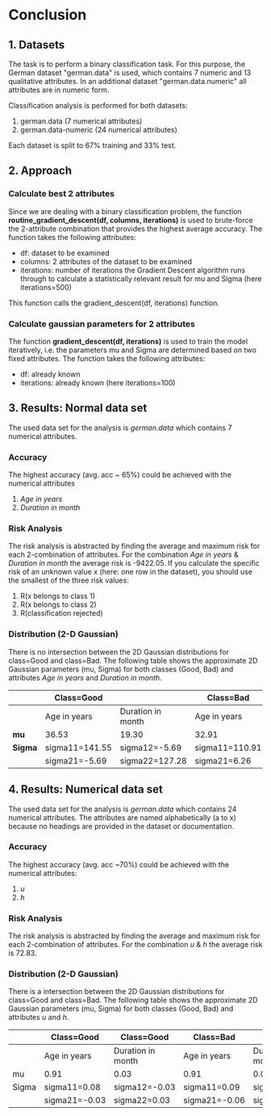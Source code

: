 # Conclusion

## 1. Datasets
The task is to perform a binary classification task. For this purpose, the German dataset "german.data" is used, which contains 7 numeric and 13 qualitative attributes. In an additional dataset "german.data.numeric" all attributes are in numeric form. 

Classification analysis is performed for both datasets:
1. german.data (7 numerical attributes)
2. german.data-numeric (24 numerical attributes)

Each dataset is split to 67% training and 33% test.


## 2. Approach
### Calculate best 2 attributes
Since we are dealing with a binary classification problem, the function **routine_gradient_descent(df, columns, iterations)** is used to brute-force the 2-attribute combination that provides the highest average accuracy.
The function takes the following attributes:
- df: dataset to be examined
- columns: 2 attributes of the dataset to be examined
- iterations: number of iterations the Gradient Descent algorithm runs through to calculate a statistically relevant result for mu and Sigma (here iterations=500)

This function calls the gradient_descent(df, iterations) function.


### Calculate gaussian parameters for 2 attributes
The function **gradient_descent(df, iterations)** is used to train the model iteratively, i.e. the parameters mu and Sigma are determined based on two fixed attributes.
The function takes the following attributes:
- df: already known
- iterations: already known (here iterations=100)


## 3. Results: Normal data set
The used data set for the analysis is *german.data* which contains 7 numerical attributes.

### Accuracy
The highest accuracy (avg. acc ~ 65%) could be achieved with the numerical attributes
1. *Age in years*
2. *Duration in month*

### Risk Analysis
The risk analysis is abstracted by finding the average and maximum risk for each 2-combination of attributes.
For the combination *Age in years* & *Duration in month* the average risk is -9422.05. 
If you calculate the specific risk of an unknown value x (here: one row in the dataset), you should use the smallest of the three risk values: 
1. R(x belongs to class 1)
1. R(x belongs to class 2)
1. R(classification rejected)

### Distribution (2-D Gaussian)
There is no intersection between the 2D Gaussian distributions for class=Good and class=Bad.
The following table shows the approximate 2D Gaussian parameters (mu, Sigma) for both classes (Good, Bad) and attributes *Age in years* and *Duration in month*.

|              | Class=Good        |                   | Class=Bad         |                   |
|--------------|-------------------|-------------------|-------------------|-------------------|
|              | Age in years      | Duration in month | Age in years      | Duration in month |
| **mu**    | 36.53             | 19.30             | 32.91             | 24.69             |
| **Sigma** | sigma11=141.55 | sigma12=-5.69  | sigma11=110.91 | sigma12=6.26   |
|              | sigma21=-5.69  | sigma22=127.28 | sigma21=6.26   | sigma22=181.14 |


## 4. Results: Numerical data set
The used data set for the analysis is *german.data* which contains 24 numerical attributes. The attributes are named alphabetically (a to x) because no headings are provided in the dataset or documentation.

### Accuracy
The highest accuracy (avg. acc ~70%) could be achieved with the numerical attributes:
1. *u*
2. *h*

### Risk Analysis
The risk analysis is abstracted by finding the average and maximum risk for each 2-combination of attributes.
For the combination *u* & *h* the average risk is 72.83. 

### Distribution (2-D Gaussian)
There is a intersection between the 2D Gaussian distributions for class=Good and class=Bad.
The following table shows the approximate 2D Gaussian parameters (mu, Sigma) for both classes (Good, Bad) and attributes *u* and *h*.

|          | Class=Good       | Class=Good        | Class=Bad        | Class=Bad         |
|----------|------------------|-------------------|------------------|-------------------|
|          | Age in years     | Duration in month | Age in years     | Duration in month |
| mu    | 0.91             | 0.03              | 0.91             | 0.06              |
| Sigma | sigma11=0.08  | sigma12=-0.03  | sigma11=0.09  | sigma12=-0.06  |
|          | sigma21=-0.03 | sigma22=0.03   | sigma21=-0.06 | sigma22=0.06   |